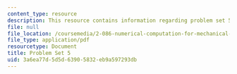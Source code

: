 ```yaml
---
content_type: resource
description: This resource contains information regarding problem set 5.
file: null
file_location: /coursemedia/2-086-numerical-computation-for-mechanical-engineers-fall-2012/3a6ea77d5d5d63905832eb9a597293db_MIT2_086F12_pset5.pdf
file_type: application/pdf
resourcetype: Document
title: Problem Set 5
uid: 3a6ea77d-5d5d-6390-5832-eb9a597293db
---
```

